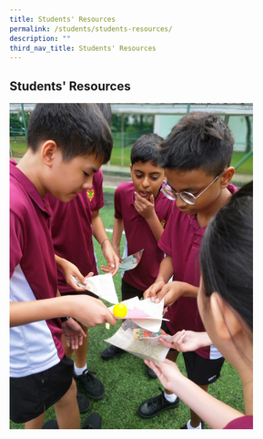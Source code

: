 ```yaml
---
title: Students' Resources
permalink: /students/students-resources/
description: ""
third_nav_title: Students' Resources
---
```

## Students' Resources

<img style="width:85%" src="/images/Perserverance  1.jpeg">
